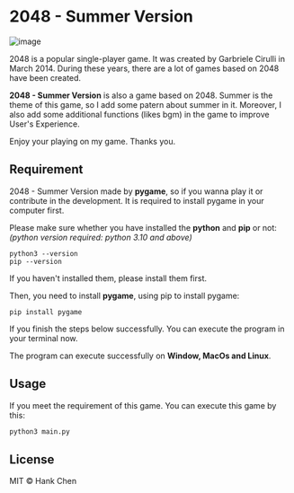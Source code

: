 2048 - Summer Version
===  
![image]({https://img.shields.io/badge/Python-FFD43B?style=for-the-badge&logo=python&logoColor=blue}) 

2048 is a popular single-player game. It was created by Garbriele Cirulli in March 2014. During these years, there are a lot of games based on 2048 have been created.  
  
**2048 - Summer Version** is also a game based on 2048. Summer is the theme of this game, so I add some patern about summer in it. Moreover, I also add some additional functions (likes bgm) in the game to improve User's Experience.  
  
Enjoy your playing on my game. Thanks you.  
  
Requirement  
---  
2048 - Summer Version made by **pygame**, so if you wanna play it or contribute in the development. It is required to install pygame in your computer first.  
  
Please make sure whether you have installed the **python** and **pip** or not:  
*(python version required: python 3.10 and above)*  
```bach
python3 --version
pip --version
```
If you haven't installed them, please install them first.  
  
Then, you need to install **pygame**, using pip to install pygame:  
```bach
pip install pygame
```
If you finish the steps below successfully. You can execute the program in your terminal now.  
  
The program can execute successfully on **Window, MacOs and Linux**.  
  
Usage
---
If you meet the requirement of this game. You can execute this game by this:
```bash
python3 main.py
```
License
---
MIT © Hank Chen  
